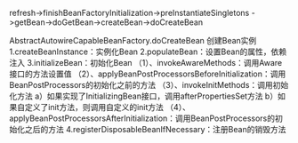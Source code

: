 refresh->finishBeanFactoryInitialization->preInstantiateSingletons
->getBean->doGetBean->createBean->doCreateBean

AbstractAutowireCapableBeanFactory.doCreateBean 创建Bean实例
1.createBeanInstance：实例化Bean
2.populateBean：设置Bean的属性，依赖注入
3.initializeBean：初始化Bean
    （1）、invokeAwareMethods：调用Aware接口的方法设置值
    （2）、applyBeanPostProcessorsBeforeInitialization：调用BeanPostProcessors的初始化之前的方法
    （3）、invokeInitMethods：调用初始化方法
        a）如果实现了InitializingBean接口，调用afterPropertiesSet方法
        b）如果自定义了init方法，则调用自定义的init方法
    （4）、applyBeanPostProcessorsAfterInitialization：调用BeanPostProcessors的初始化之后的方法
4.registerDisposableBeanIfNecessary：注册Bean的销毁方法 